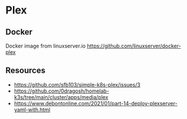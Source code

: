# Plex

## Docker

Docker image from linuxserver.io https://github.com/linuxserver/docker-plex


## Resources

- https://github.com/sfb103/simple-k8s-plex/issues/3
- https://github.com/0dragosh/homelab-k3s/tree/main/cluster/apps/media/plex
- https://www.debontonline.com/2021/01/part-14-deploy-plexserver-yaml-with.html
